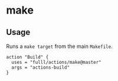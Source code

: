 # make

## Usage

Runs a `make target` from the main `Makefile`.

```
action "Build" {
  uses = "fulll/actions/make@master"
  args = "actions-build"
}
```
